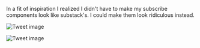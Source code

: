 In a fit of inspiration I realized I didn't have to make my subscribe components look like substack's. I could make them look ridiculous instead.


![Tweet image](/assets/crosspoast/FmSPEAUagAIQc_x.png)

![Tweet image](/assets/crosspoast/FmSPKBeacAYm76B.png)

